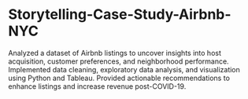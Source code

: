 # Storytelling-Case-Study-Airbnb-NYC
Analyzed a dataset of Airbnb listings to uncover insights into host acquisition, customer preferences, and neighborhood performance. Implemented data cleaning, exploratory data analysis, and visualization using Python and Tableau. Provided actionable recommendations to enhance listings and increase revenue post-COVID-19.

